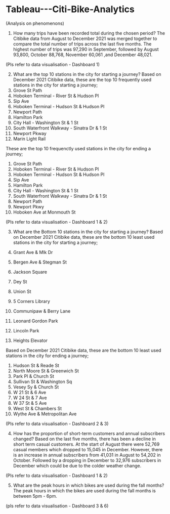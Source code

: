 # Tableau---Citi-Bike-Analytics
(Analysis on phenomenons)

1. How many trips have been recorded total during the chosen period? 
The Citibike data from August to December 2021 was merged together to compare the total number of trips across the last five months.
The highest number of trips was 97,290 in September, followed by August 93,800, October 88,768,  November 60,061 ,and December 48,021.  

(Pls refer to data visualisation - Dashboard 1) 

2. What are the top 10 stations in the city for starting a journey? 
Based on December 2021 Citibike data, these are the top 10 frequently used stations in the city for starting a journey;
1. Grove St Path
2. Hoboken Terminal - River St & Hudson Pl
3. Sip Ave
4. Hoboken Terminal - Hudson St & Hudson Pl
5. Newport Path
6. Hamilton Park
7. City Hall - Washington St & 1 St
8. South Waterfront Walkway - Sinatra Dr & 1 St
9. Newport Pkway
10. Marin Light Rail


These are the top 10 frequenctly used stations in the city for ending a journey;
1. Grove St Path
2. Hoboken Terminal - River St & Hudson Pl
3. Hoboken Terminal - Hudson St & Hudson Pl
4. Sip Ave
5. Hamilton Park
6. City Hall - Washington St & 1 St
7. South Waterfront Walkway - Sinatra Dr & 1 St
8. Newport Path
9. Newport Pkwy
10. Hoboken Ave at Monmouth St

(Pls refer to data visualisation - Dashboard 1 & 2) 

3. What are the Bottom 10 stations in the city for starting a journey?
Based on December 2021 Citibike data, these are the bottom 10 least used stations in the city for starting a journey;

1. Grant Ave & Mlk Dr
2. Bergen Ave & Stegman St
3. Jackson Square
4. Dey St
5. Union St
6. 5 Corners Library
7. Communipaw & Berry Lane
8. Leonard Gordon Park
9. Lincoln Park
10. Heights Elevator

Based on December 2021 Citibike data, these are the bottom 10 least used stations in the city for ending a journey;

1. Hudson St & Reade St
2. North Moore St & Greenwich St
3. Park Pl & Church St
4. Sullivan St & Washington Sq
5. Vesey Sy & Church St
6. W 21 St & 6 Ave
7. W 24 St & 7 Ave
8. W 37 St & 5 Ave
9. West St & Chambers St
10. Wythe Ave & Metropolitan Ave

(Pls refer to data visualisation - Dashboard 2 & 3)

4. How has the proportion of short-term customers and annual subscribers changed? 
Based on the last five months, there has been a decline in short term casual customers. At the start of August there were 52,769 casual members which dropped to 15,045 in December. 
However, there is an increase in annual subscribers from 41,031 in August to 54,202 in October. Followed by a dropping in December to 32,976 subscribers in December which could be due to the colder weather change. 

(Pls refer to data visualisation - Dashboard 1 & 2)


5. What are the peak hours in which bikes are used during the fall months? 
The peak hours in which the bikes are used during the fall months is between 5pm - 6pm. 

(pls refer to data visualisation - Dashboard 3 & 6)
